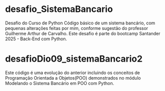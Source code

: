 # desafio_SistemaBancario
Desafio do Curso de Python
Código básico de um sistema bancário, com pequenas alterações feitas por mim, conforme sugestão do professor Guilherme Arthur de Carvalho. Este desafio é parte do bootcamp Santander 2025 - Back-End com Python.

# desafioDio09_sistemaBancario2
Este código é uma evolução do anterior incluindo os conceitos de Programação Orientada a Objetos(POO) demonstrados no módulo Modelando o Sistema Bancário em POO com Python.

